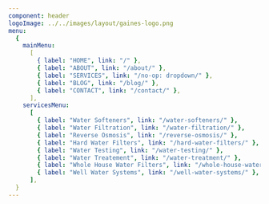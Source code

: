 ```yaml
---
component: header
logoImage: ../../images/layout/gaines-logo.png
menu:
  {
    mainMenu:
      [
        { label: "HOME", link: "/" },
        { label: "ABOUT", link: "/about/" },
        { label: "SERVICES", link: "/no-op: dropdown/" },
        { label: "BLOG", link: "/blog/" },
        { label: "CONTACT", link: "/contact/" },
      ],
    servicesMenu:
      [
        { label: "Water Softeners", link: "/water-softeners/" },
        { label: "Water Filtration", link: "/water-filtration/" },
        { label: "Reverse Osmosis", link: "/reverse-osmosis/" },
        { label: "Hard Water Filters", link: "/hard-water-filters/" },
        { label: "Water Testing", link: "/water-testing/" },
        { label: "Water Treatement", link: "/water-treatment/" },
        { label: "Whole House Water Filters", link: "/whole-house-water-filtration-systems/" },
        { label: "Well Water Systems", link: "/well-water-systems/" },
      ],
  }
---
```

